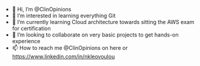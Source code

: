 - 👋 Hi, I’m @ClinOpinions
- 👀 I’m interested in learning everything Git
- 🌱 I’m currently learning Cloud architecture towards sitting the AWS exam for certification
- 💞️ I’m looking to collaborate on very basic projects to get hands-on  experience
- 📫 How to reach me @ClinOpinions on here or https://www.linkedin.com/in/nkleovoulou

<!---
ClinOpinions/ClinOpinions is a ✨ special ✨ repository because its `README.md` (this file) appears on your GitHub profile.
You can click the Preview link to take a look at your changes.
--->
